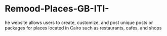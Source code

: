 # Remood-Places-GB-ITI-
he website allows users to create, customize, and post unique posts or packages for places located in Cairo such as restaurants, cafes, and shops
